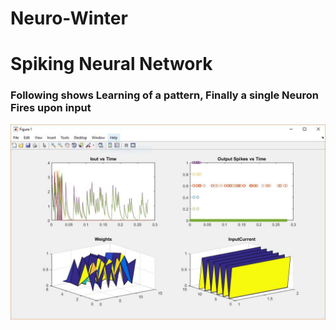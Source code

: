 # Neuro-Winter
# Spiking Neural Network

### Following shows Learning of a pattern, Finally a single Neuron Fires upon input
 ![Img](https://raw.githubusercontent.com/ajinkyagorad/Neuro-Winter/master/img/patternLearn.JPG)

